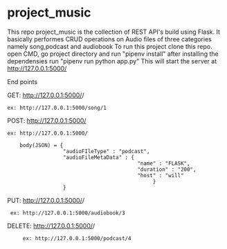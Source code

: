 # project_music
This repo project_music is the collection of REST API's build using Flask.
It basically performes CRUD operations on Audio files of three categories namely song,podcast and audiobook
To run this project clone this repo.
open CMD, go project directory and run "pipenv install"
after installing the dependensies run "pipenv run python app.py"
This will start the server at http://127.0.0.1:5000/


End points

GET: http://127.0.0.1:5000/<audioFIleType>/<audioFIleID>
    
    ex: http://127.0.0.1:5000/song/1

POST: http://127.0.0.1:5000/  

    ex: http://127.0.0.1:5000/
    
        body(JSON) = {
                      "audioFIleType" : "podcast",
                      "audioFileMetaData" : {
                                              "name" : "FLASK",
                                              "duration" : "200",
                                              "host" : "will"
                                                   }
                      }

PUT: http://127.0.0.1:5000/<audioFIleType>/<audioFIleID>
    
     ex: http://127.0.0.1:5000/audiobook/3

DELETE: http://127.0.0.1:5000/<audioFIleType>/<audioFIleID>
    
         ex: http://127.0.0.1:5000/podcast/4
